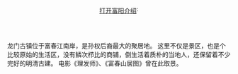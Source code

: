 <!DOCTYPE html>
<html lang="en">
<head>
<meta charset="UTF-8">
<title>欢迎来到富阳！</title>
<!-- baidu map -->
<meta name="viewport" content="initial-scale=1.0, user-scalable=no" />
<style type="text/css">
body,html,
#allmap {width: 100%;height: 90%;margin:0;font-family:"微软雅黑";}
.introduce_item {
    display: flex;
    justify-content: center;
    margin-top: 60px;
}

.introduce_item_img {
    width: 800px;
    height: 500px;
}

.introduce_item_title {
    width: 300px;
    font-size: 18px;
    line-height: 36px;
    align-self: center;
    padding-left: 100px;
}

.introduce_item_titles {
    width: 300px;
    font-size: 18px;
    line-height: 36px;
    align-self: center;
    padding-right: 100px;
}


</style>
<script type="text/javascript" src="http://api.map.baidu.com/api?v=2.0&ak=FSoFLO8IoBCOwIgDfsks8NVEFKMudxz5"></script>
</head>

<body>
<div id = "allmap"></div>
 <div class="introduce_item">
            <a href="https://baike.baidu.com/item/%E5%AF%8C%E9%98%B3%E5%8C%BA/10366004" target="_blank">打开富阳介绍</a>:
            </div>
<div class="introduce_item">
                <span class="introduce_item_titles">龙门古镇位于富春江南岸，是孙权后裔最大的聚居地。 这里不仅是景区，也是个比较原始的生活区，没有鳞次栉比的商铺，倒生活着质朴的当地人，还保留着不少完好的明清古建。 电影《理发师》、《富春山居图》曾在此取景。 </span>
                <img class="introduce_item_img" src="https://tse4-mm.cn.bing.net/th/id/OIP-C.Muw1PRGZ8c2iI4fYHz4ISQHaE8?pid=ImgDet&rs=1" alt="">
            </div>
</div>
          
</body>

</html>
<script type="text/javascript">
//百度地图API功能
var map = new BMap.Map("allmap");
map.centerAndZoom(new BMap.Point(119.95,30.05),15);//根据坐标初始化地图
map.enableScrollWheelZoom(true);
map.addControl(new BMap.NavigationControl()); //平移缩放控件
map.addControl(new BMap.ScaleControl()); //比例尺
map.addControl(new BMap.OverviewMapControl()); //缩略地图
map.addControl(new BMap.MapTypeControl()); //地图类型
map.setCurrentCity("杭州"); // 仅当设置城市信息时，MapTypeControl的切换功能才能可用
//添加标注
var marker = new BMap.Marker(new BMap.Point(119.95,30.05)); // 创建标注
map.addOverlay(marker); // 将标注添加到地图中
</script>
